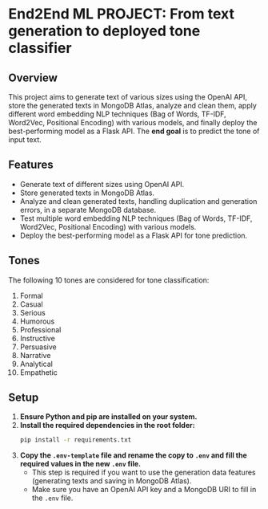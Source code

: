 # End2End ML PROJECT: From text generation to deployed tone classifier

## Overview
This project aims to generate text of various sizes using the OpenAI API, store the generated texts in MongoDB Atlas, analyze and clean them, apply different word embedding NLP techniques (Bag of Words, TF-IDF, Word2Vec, Positional Encoding) with various models, and finally deploy the best-performing model as a Flask API. The **end goal** is to predict the tone of input text.

## Features
- Generate text of different sizes using OpenAI API.
- Store generated texts in MongoDB Atlas.
- Analyze and clean generated texts, handling duplication and generation errors, in a separate MongoDB database.
- Test multiple word embedding NLP techniques (Bag of Words, TF-IDF, Word2Vec, Positional Encoding) with various models.
- Deploy the best-performing model as a Flask API for tone prediction.

## Tones
The following 10 tones are considered for tone classification:
1. Formal
2. Casual
3. Serious
4. Humorous
5. Professional
6. Instructive
7. Persuasive
8. Narrative
9. Analytical
10. Empathetic

## Setup
1. **Ensure Python and pip are installed on your system.**
2. **Install the required dependencies in the root folder:**
   ```bash
   pip install -r requirements.txt
3. **Copy the `.env-template` file and rename the copy to `.env` and fill the required values in the new `.env` file.**
   - This step is required if you want to use the generation data features (generating texts and saving in MongoDB Atlas). 
   - Make sure you have an OpenAI API key and a MongoDB URI to fill in the `.env` file.

